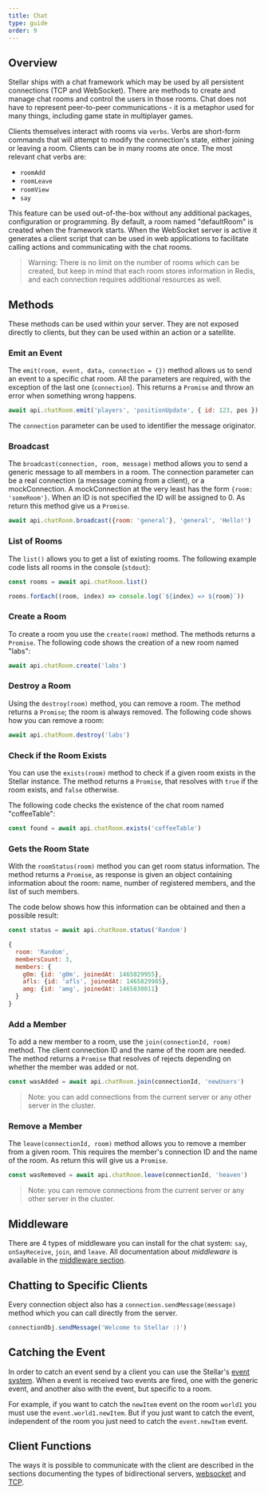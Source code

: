 ```yaml
---
title: Chat
type: guide
order: 9
---
```


## Overview

Stellar ships with a chat framework which may be used by all persistent connections (TCP and WebSocket). There are methods to create and manage chat rooms and control the users in those rooms. Chat does not have to represent peer-to-peer communications - it is a metaphor used for many things, including game state in multiplayer games.

Clients themselves interact with rooms via `verbs`. Verbs are short-form commands that will attempt to modify the connection's state, either joining or leaving a room. Clients can be in many rooms ate once. The most relevant chat verbs are:

- `roomAdd`
- `roomLeave`
- `roomView`
- `say`

This feature can be used out-of-the-box without any additional packages, configuration or programming. By default, a room named "defaultRoom" is created when the framework starts. When the WebSocket server is active it generates a client script that can be used in web applications to facilitate calling actions and communicating with the chat rooms.

> Warning: There is no limit on the number of rooms which can be created, but keep in mind that each room stores information in Redis, and each connection requires additional resources as well.

## Methods

These methods can be used within your server. They are not exposed directly to clients, but they can be used within an action or a satellite.

### Emit an Event

The `emit(room, event, data, connection = {})` method allows us to send an event to a specific chat room. All the parameters are required, with the exception of the last one (`connection`). This returns a `Promise` and throw an error when something wrong happens.

```js
await api.chatRoom.emit('players', 'positionUpdate', { id: 123, pos })
```

The `connection` parameter can be used to identifier the message originator.

### Broadcast

The `broadcast(connection, room, message)` method allows you to send a generic message to all members in a room. The connection parameter can be a real connection (a message coming from a client), or a mockConnection. A mockConnection at the very least has the form `{room: 'someRoom'}`. When an ID is not specified the ID will be assigned to 0. As return this method give us a `Promise`.

```js
await api.chatRoom.broadcast({room: 'general'}, 'general', 'Hello!')
```

### List of Rooms

The `list()` allows you to get a list of existing rooms. The following example code lists all rooms in the console (`stdout`):

```js
const rooms = await api.chatRoom.list()

rooms.forEach((room, index) => console.log(`${index} => ${room}`))
```

### Create a Room

To create a room you use the `create(room)` method. The methods returns a `Promise`. The following code shows the creation of a new room named "labs":

```js
await api.chatRoom.create('labs')
```

###  Destroy a Room

Using the `destroy(room)` method, you can remove a room. The method returns a `Promise`; the room is always removed. The following code shows how you can remove a room:

```js
await api.chatRoom.destroy('labs')
```

### Check if the Room Exists

You can use the `exists(room)` method to check if a given room exists in the Stellar instance. The method returns a `Promise`, that resolves with `true` if the room exists, and `false` otherwise.

The following code checks the existence of the chat room named "coffeeTable":

```js
const found = await api.chatRoom.exists('coffeeTable')
```

### Gets the Room State

With the `roomStatus(room)` method you can get room status information. The method returns a `Promise`, as response is given an object containing information about the room: name, number of registered members, and the list of such members.

The code below shows how this information can be obtained and then a possible result:

```js
const status = await api.chatRoom.status('Random')
```

```js
{
  room: 'Random',
  membersCount: 3,
  members: {
    g0m: {id: 'g0m', joinedAt: 1465829955},
    afls: {id: 'afls', joinedAt: 1465829985},
    amg: {id: 'amg', joinedAt: 1465830011}
  }
}
```

### Add a Member

To add a new member to a room, use the `join(connectionId, room)` method. The client connection ID and the name of the room are needed. The method returns a `Promise` that resolves of rejects depending on whether the member was added or not.

```js
const wasAdded = await api.chatRoom.join(connectionId, 'newUsers')
```

> Note: you can add connections from the current server or any other server in the cluster.

### Remove a Member

The `leave(connectionId, room)` method allows you to remove a member from a given room. This requires the member's connection ID and the name of the room. As return this will give us a `Promise`.

```js
const wasRemoved = await api.chatRoom.leave(connectionId, 'heaven')
```

> Note: you can remove connections from the current server or any other server in the cluster.

## Middleware

There are 4 types of middleware you can install for the chat system: `say`, `onSayReceive`, `join`, and `leave`. All documentation about _middleware_ is available in the [middleware section](./middleware.html).

## Chatting to Specific Clients

Every connection object also has a `connection.sendMessage(message)` method which you can call directly from the server.

```js
connectionObj.sendMessage('Welcome to Stellar :)')
```

## Catching the Event

In order to catch an event send by a client you can use the Stellar's [event system](./events.html). When a event is received two events are fired, one with the generic event, and another also with the event, but specific to a room.

For example, if you want to catch the `newItem` event on the room `world1` you must use the `event.world1.newItem`. But if you just want to catch the event, independent of the room you just need to catch the `event.newItem` event.

## Client Functions

The ways it is possible to communicate with the client are described in the sections documenting the types of bidirectional servers, [websocket](websocket.html) and [TCP](tcp.html).
